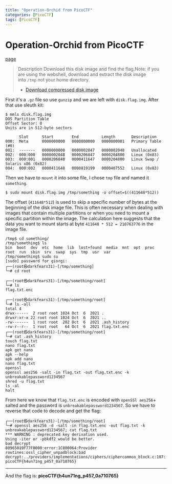 ```yaml
---
title: "Operation-Orchid from PicoCTF"
categories: [PicoCTF]
tags: [PicoCTF]
---
```

# Operation-Orchid from PicoCTF
[page](https://play.picoctf.org/practice/challenge/285?category=4&difficulty=2&page=1)
>Description
>Download this disk image and find the flag.Note: if you are using the webshell, download and extract the disk image into `/tmp` not your home directory.
>- [Download compressed disk image](https://artifacts.picoctf.net/c/212/disk.flag.img.gz)

First it's a `.gz` file so use `gunzip` and we are left with `disk.flag.img`. After that use sleuth kit:
```
$ mmls disk.flag.img
DOS Partition Table
Offset Sector: 0
Units are in 512-byte sectors

      Slot      Start        End          Length       Description
000:  Meta      0000000000   0000000000   0000000001   Primary Table (#0)
001:  -------   0000000000   0000002047   0000002048   Unallocated
002:  000:000   0000002048   0000206847   0000204800   Linux (0x83)
003:  000:001   0000206848   0000411647   0000204800   Linux Swap / Solaris x86 (0x82)
004:  000:002   0000411648   0000819199   0000407552   Linux (0x83)
```
Then we have to `mount` it into some file, I chose `tmp` file and named it `something`.
```
$ sudo mount disk.flag.img /tmp/something -o offset=$((411648*512))
```
The offset (`411648*512`) is used to skip a specific number of bytes at the beginning of the disk image file. This is often necessary when dealing with images that contain multiple partitions or when you need to mount a specific partition within the image. The calculation here suggests that the data you want to mount starts at byte `411648 * 512 = 210763776` in the image file.
```
/tmp$ cd something/
/tmp/something$ ls
bin  boot  dev  etc  home  lib  lost+found  media  mnt  opt  proc  root  run  sbin  srv  swap  sys  tmp  usr  var
/tmp/something$ sudo su
[sudo] password for giorgi: 
┌──(root㉿darkfears31)-[/tmp/something]
└─# cd root

┌──(root㉿darkfears31)-[/tmp/something/root]
└─# ls
flag.txt.enc

┌──(root㉿darkfears31)-[/tmp/something/root]
└─# ls -all
total 4
drwx------  2 root root 1024 Oct  6  2021 .
drwxr-xr-x 22 root root 1024 Oct  6  2021 ..
-rw-------  1 root root  202 Oct  6  2021 .ash_history
-rw-r--r--  1 root root   64 Oct  6  2021 flag.txt.enc
┌──(root㉿darkfears31)-[/tmp/something/root]
└─# cat .ash_history 
touch flag.txt
nano flag.txt 
apk get nano
apk --help
apk add nano
nano flag.txt 
openssl
openssl aes256 -salt -in flag.txt -out flag.txt.enc -k unbreakablepassword1234567
shred -u flag.txt
ls -al
halt
```
From here we know that `flag.txt.enc` is encoded with `openSSl aes256`+ salted and the password is `unbreakablepassword1234567`. So we have to reverse that code to decode and get the flag:
```
┌──(root㉿darkfears31)-[/tmp/something/root]
└─# openssl aes256 -d -salt -in flag.txt.enc -out flag.txt -k unbreakablepassword1234567; cat flag.txt
*** WARNING : deprecated key derivation used.
Using -iter or -pbkdf2 would be better.
bad decrypt
80965819F77F0000:error:1C800064:Provider routines:ossl_cipher_unpadblock:bad decrypt:../providers/implementations/ciphers/ciphercommon_block.c:107:
picoCTF{h4un71ng_p457_0a710765}
```
***
And the flag is: 
**picoCTF{h4un71ng_p457_0a710765}**

